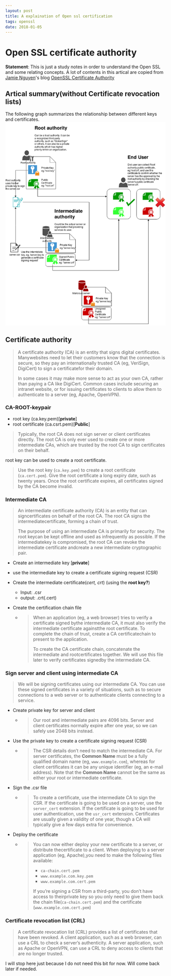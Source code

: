 ```yaml
---
layout: post
title: A explaination of Open ssl certification
tags: openssl
date: 2018-01-05
---
```

# Open SSL certificate authority

**Statement**: This is just a study notes in order to understand the Open SSL and some relating concepts. A lot of contents in this artical are copied from [Jamie Nguyen](https://jamielinux.com/)'s blog [OpenSSL Certificate Authority](https://jamielinux.com/docs/openssl-certificate-authority/index.html#)

## Artical summary(without Certificate revocation lists)
The following graph summarizes the relationship between different keys and certificates.
![Open ssl keys relationships](/image/openssl_key_diagram.png)

## Certificate authority

> A certificate authority (CA) is an entity that signs digital certificates. Manywebsites need to let their customers know that the connection is secure, so they pay an internationally trusted CA (eg, VeriSign, DigiCert) to sign a certificatefor their domain.
>
> In some cases it may make more sense to act as your own CA, rather than paying a CA like DigiCert. Common cases include securing an intranet website, or for issuing certificates to clients to allow them to authenticate to a server (eg, Apache, OpenVPN).

### CA-ROOT-keypair

- root key (ca.key.pem)[**private**]
- root certificate (ca.csrt.pem)[**Public**]

> Typically, the root CA does not sign server or client certificates directly. The
> root CA is only ever used to create one or more intermediate CAs, which are
> trusted by the root CA to sign certificates on their behalf. 

root key can be used to create a root certificate. 

>Use the root key (`ca.key.pem`) to create a root certificate (`ca.cert.pem`).
>Give the root certificate a long expiry date, such as twenty years. Once the
>root certificate expires, all certificates signed by the CA become invalid.

### Intermediate CA

>An intermediate certificate authority (CA) is an entity that can signcertificates on behalf of the root CA. The root CA signs the intermediatecertificate, forming a chain of trust.
>
>The purpose of using an intermediate CA is primarily for security. The root keycan be kept offline and used as infrequently as possible. If the intermediatekey is compromised, the root CA can revoke the intermediate certificate andcreate a new intermediate cryptographic pair.

- Create an intermediate key [**private**]

- use the intermediate key to create a certificate signing request (CSR)

- Create the intermediate certificate(*cert, crt*) (using the **root key?**)

  - Input: .csr
  - output: .crt(.cert)

- Create the certification chain file

  - >When an application (eg, a web browser) tries to verify a certificate signed bythe intermediate CA, it must also verify the intermediate certificate againstthe root certificate. To complete the chain of trust, create a CA certificatechain to present to the application.
    >
    >To create the CA certificate chain, concatenate the intermediate and rootcertificates together. We will use this file later to verify certificates signedby the intermediate CA.

### Sign server and client using intermediate CA

>We will be signing certificates using our intermediate CA. You can use these
>signed certificates in a variety of situations, such as to secure connections to
>a web server or to authenticate clients connecting to a service.

- Create private key for server and client

  - > Our root and intermediate pairs are 4096 bits. Server and client certificates
    > normally expire after one year, so we can safely use 2048 bits instead.
    >

- Use the private key to create a certificate signing request (CSR)

  - > The CSR details don’t need to match the intermediate CA. For server certificates, the
    > **Common Name** must be a fully qualified domain name (eg, `www.example.com`),
    > whereas for client certificates it can be any unique identifier (eg, an e-mail
    > address). Note that the **Common Name** cannot be the same as either your root
    > or intermediate certificate.

- Sign the .csr file

  - > To create a certificate, use the intermediate CA to sign the CSR. If the
    > certificate is going to be used on a server, use the `server_cert` extension.
    > If the certificate is going to be used for user authentication, use the
    > `usr_cert` extension. Certificates are usually given a validity of one year,
    > though a CA will typically give a few days extra for convenience.

- Deploy the certificate

  - > You can now either deploy your new certificate to a server, or distribute thecertificate to a client. When deploying to a server application (eg, Apache),you need to make the following files available:
    >
    > - `ca-chain.cert.pem`
    > - `www.example.com.key.pem`
    > - `www.example.com.cert.pem`
    >
    > If you’re signing a CSR from a third-party, you don’t have access to theirprivate key so you only need to give them back the chain file(`ca-chain.cert.pem`) and the certificate (`www.example.com.cert.pem`)

### Certificate revocation list (CRL)

> A certificate revocation list (CRL) provides a list of certificates that have
> been revoked. A client application, such as a web browser, can use a CRL to
> check a server’s authenticity. A server application, such as Apache or OpenVPN,
> can use a CRL to deny access to clients that are no longer trusted.

I will stop here just because I do not need this bit for now. Will come back later if needed. 